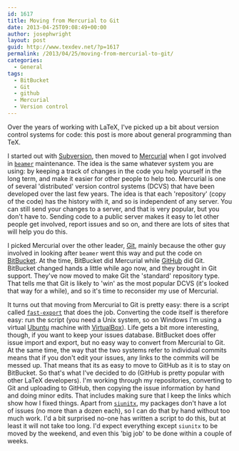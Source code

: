 ```yaml
---
id: 1617
title: Moving from Mercurial to Git
date: 2013-04-25T09:08:49+00:00
author: josephwright
layout: post
guid: http://www.texdev.net/?p=1617
permalink: /2013/04/25/moving-from-mercurial-to-git/
categories:
  - General
tags:
  - BitBucket
  - Git
  - github
  - Mercurial
  - Version control
---
```

Over the years of working with LaTeX, I've picked up a bit about version control systems for code: this post is more about general programming than TeX.

I started out with [Subversion](http://subversion.tigris.org/), then moved to [Mercurial](http://mercurial.selenic.com/) when I got involved in [`beamer`](https://ctan.org/pkg/beamer) maintenance. The idea is the same whatever system you are using: by keeping a track of changes in the code you help yourself in the long term, and make it easier for other people to help too. Mercurial is one of several 'distributed' version control systems (DCVS) that have been developed over the last few years. The idea is that each 'repository' (copy of the code) has the history with it, and so is independent of any server. You can still send your changes to a server, and that is very popular, but you don't have to. Sending code to a public server makes it easy to let other people get involved, report issues and so on, and there are lots of sites that will help you do this.

I picked Mercurial over the other leader, [Git](http://git-scm.com/), mainly because the other guy involved in looking after `beamer` went this way and put the code on [BitBucket](http://bitbucket.org/). At the time, BitBucket did Mercurial while [GitHub](http://github.com/) did Git. BitBucket changed hands a little while ago now, and they brought in Git support. They've now moved to make Git the 'standard' repository type. That tells me that Git is likely to 'win' as the most popular DCVS (it's looked that way for a while), and so it's time to reconsider my use of Mercurial.

It turns out that moving from Mercurial to Git is pretty easy: there is a script called [`fast-export`](https://github.com/frej/fast-export) that does the job. Converting the code itself is therefore easy: run the script (you need a Unix system, so on Windows I'm using a virtual [Ubuntu](http://www.ubuntu.com/) machine with [VirtualBox](https://www.virtualbox.org/)). Life gets a bit more interesting, though, if you want to keep your issues database. BitBucket does offer issue import and export, but no easy way to convert from Mercurial to Git. At the same time, the way that the two systems refer to individual commits means that if you don't edit your issues, any links to the commits will be messed up. That means that its as easy to move to GitHub as it is to stay on BitBucket. So that's what I've decided to do (GitHub is pretty popular with other LaTeX developers). I'm working through my repositories, converting to Git and uploading to GitHub, then copying the issue information by hand and doing minor edits. That includes making sure that I keep the links which show how I fixed things. Apart from [`siunitx`](https://ctan.org/pkg/siunitx), my packages don't have a lot of issues (no more than a dozen each), so I can do that by hand without too much work. I'd a bit surprised no-one has written a script to do this, but at least it will not take too long. I'd expect everything except `siunitx` to be moved by the weekend, and even this 'big job' to be done within a couple of weeks.
